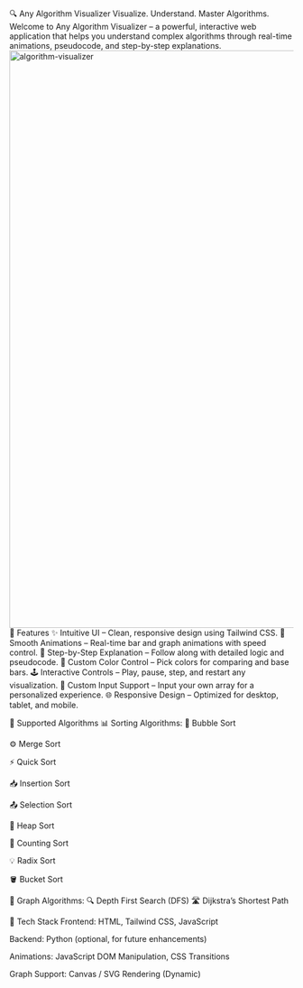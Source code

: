 🔍 Any Algorithm Visualizer
Visualize. Understand. Master Algorithms.
Welcome to Any Algorithm Visualizer – a powerful, interactive web application that helps you understand complex algorithms through real-time animations, pseudocode, and step-by-step explanations.
<img width="1536" height="1024" alt="algorithm-visualizer" src="https://github.com/user-attachments/assets/30d8ada4-2559-44ac-952f-79eff916a593" />
📌 Features
✨ Intuitive UI – Clean, responsive design using Tailwind CSS.
🎥 Smooth Animations – Real-time bar and graph animations with speed control.
🧠 Step-by-Step Explanation – Follow along with detailed logic and pseudocode.
🎨 Custom Color Control – Pick colors for comparing and base bars.
🕹️ Interactive Controls – Play, pause, step, and restart any visualization.
🔢 Custom Input Support – Input your own array for a personalized experience.
🌐 Responsive Design – Optimized for desktop, tablet, and mobile.

🧮 Supported Algorithms
📊 Sorting Algorithms:
🔁 Bubble Sort

⚙️ Merge Sort

⚡ Quick Sort

📥 Insertion Sort

📤 Selection Sort

🧱 Heap Sort

🔢 Counting Sort

💡 Radix Sort

🪣 Bucket Sort

🧭 Graph Algorithms:
🔍 Depth First Search (DFS)
🛣️ Dijkstra’s Shortest Path

🧰 Tech Stack
Frontend: HTML, Tailwind CSS, JavaScript

Backend: Python (optional, for future enhancements)

Animations: JavaScript DOM Manipulation, CSS Transitions

Graph Support: Canvas / SVG Rendering (Dynamic)
